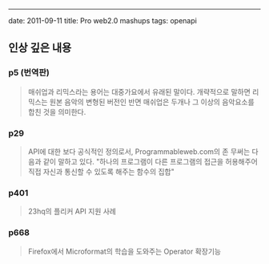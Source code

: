---
date: 2011-09-11
title: Pro web2.0 mashups
tags: openapi


## 인상 깊은 내용

### p5 (번역판)
> 매쉬업과 리믹스라는 용어는 대중가요에서 유래된 말이다. 
> 개략적으로 말하면 리믹스는 원본 음악의 변형된 버전인 반면 매쉬업은 두개나 그 이상의 음악요소를 합친 것을 의미한다.

### p29
> API에 대한 보다 공식적인 정의로서, Programmableweb.com의 존 무써는 다음과 같이 말하고 있다. 
> "하나의 프로그램이 다른 프로그램의 접근을 허용해주어 직접 자신과 통신할 수 있도록 해주는 함수의 집합"

### p401
> 23hq의 플리커 API 지원 사례

### p668
> Firefox에서 Microformat의 학습을 도와주는 Operator 확장기능

